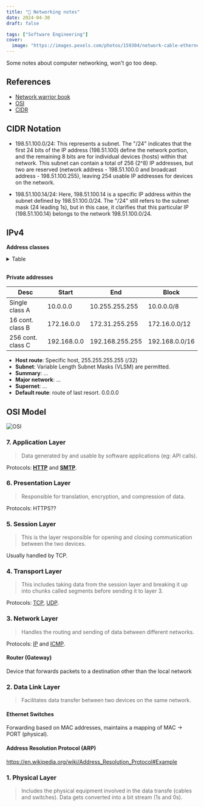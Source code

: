 ```yaml
---
title: "📝 Networking notes"
date: 2024-04-30
draft: false

tags: ["Software Engineering"]
cover:
  image: "https://images.pexels.com/photos/159304/network-cable-ethernet-computer-159304.jpeg?auto=compress&cs=tinysrgb&w=1260&h=750&dpr=2"
---
```


Some notes about computer networking, won't go too deep.

<!--more-->

## References

- [Network warrior book](https://www.oreilly.com/library/view/network-warrior-2nd/9781449307974/)
- [OSI](https://www.cloudflare.com/learning/ddos/glossary/open-systems-interconnection-model-osi/)
- [CIDR](https://aws.amazon.com/what-is/cidr)

## CIDR Notation

- 198.51.100.0/24: This represents a subnet. The "/24" indicates that the first 24 bits of the IP address (198.51.100) define the network portion, and the remaining 8 bits are for individual devices (hosts) within that network. This subnet can contain a total of 256 (2^8) IP addresses, but two are reserved (network address - 198.51.100.0 and broadcast address - 198.51.100.255), leaving 254 usable IP addresses for devices on the network.

- 198.51.100.14/24: Here, 198.51.100.14 is a specific IP address within the subnet defined by 198.51.100.0/24. The "/24" still refers to the subnet mask (24 leading 1s), but in this case, it clarifies that this particular IP (198.51.100.14) belongs to the network 198.51.100.0/24.

## IPv4

**Address classes**

<details>
  <summary>Table</summary>

| Class   | Start     | End             | Mask          | CIDR |
| ------- | --------- | --------------- | ------------- | ---- |
| Class A | 0.0.0.0   | 127.255.255.255 | 255.0.0.0     | /8   |
| Class B | 128.0.0.0 | 191.255.255.255 | 255.255.0.0   | /16  |
| Class C | 192.0.0.0 | 223.255.255.255 | 255.255.255.0 | /24  |
| Class D | 224.0.0.0 | 239.255.255.255 | -             | /4   |
| Class E | 240.0.0.0 | 255.255.255.255 | -             | -    |

</details>

</br>

**Private addresses**

| Desc              | Start       | End             | Block          |
| ----------------- | ----------- | --------------- | -------------- |
| Single class A    | 10.0.0.0    | 10.255.255.255  | 10.0.0.0/8     |
| 16 cont. class B  | 172.16.0.0  | 172.31.255.255  | 172.16.0.0/12  |
| 256 cont. class C | 192.168.0.0 | 192.168.255.255 | 192.168.0.0/16 |

- **Host route**: Specific host, 255.255.255.255 (/32)
- **Subnet**: Variable Length Subnet Masks (VLSM) are permitted.
- **Summary**: ...
- **Major network**: ...
- **Supernet**: ...
- **Default route**: route of last resort. 0.0.0.0

## OSI Model

![OSI](https://media.geeksforgeeks.org/wp-content/uploads/20230417045622/OSI-vs-TCP-vs-Hybrid-2.webp)

### 7. Application Layer

> Data generated by and usable by software applications (eg: API calls).

Protocols: [**HTTP**](https://www.cloudflare.com/learning/ddos/glossary/hypertext-transfer-protocol-http/) and [**SMTP**](https://www.cloudflare.com/learning/email-security/what-is-smtp/).

### 6. Presentation Layer

> Responsible for translation, encryption, and compression of data.

Protocols: HTTPS??

### 5. Session Layer

> This is the layer responsible for opening and closing communication between the two devices.

Usually handled by TCP.

### 4. Transport Layer

> This includes taking data from the session layer and breaking it up into chunks called segments before sending it to layer 3.

Protocols: [TCP](https://www.cloudflare.com/learning/ddos/glossary/tcp-ip/), [UDP](https://www.cloudflare.com/learning/ddos/glossary/user-datagram-protocol-udp/).

### 3. Network Layer

> Handles the routing and sending of data between different networks.

Protocols: [IP](https://www.cloudflare.com/learning/network-layer/internet-protocol/) and [ICMP](https://www.cloudflare.com/learning/ddos/glossary/internet-control-message-protocol-icmp/).

#### Router (Gateway)

Device that forwards packets to a destination other than the local network

### 2. Data Link Layer

> Facilitates data transfer between two devices on the same network.

#### Ethernet Switches

Forwarding based on MAC addresses, maintains a mapping of MAC -> PORT (physical).

#### Address Resolution Protocol (ARP)

https://en.wikipedia.org/wiki/Address_Resolution_Protocol#Example

### 1. Physical Layer

> Includes the physical equipment involved in the data transfe (cables and switches). Data gets converted into a bit stream (1s and 0s).
